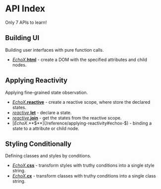 # API Index

Only 7 APIs to learn!

## Building UI

Building user interfaces with pure function calls.

- [_EchoX_.**html**](/reference/buidling-ui#echox-html) - create a DOM with the specified attributes and child nodes.

## Applying Reactivity

Applying fine-grained state observation.

- [_EchoX_.**reactive**](/reference/applying-reactivity#echox-reactive) - create a reactive scope, where store the declared states.
- [_reactive_.**let**](/reference/applying-reactivity#reactive-let) - declare a state.
- [_reactive_.**join**](/reference/applying-reactivity#reactive-join) - get the states from the reactive scope.
- [_EchoX_.**$**](/reference/applying-reactivity#echox-$) - binding a state to a attribute or child node.

## Styling Conditionally

Defining classes and styles by conditions.

- [_EchoX_.**css**](/reference/styling-conditionally#echox-css) - transform styles with truthy conditions into a single style string.
- [_EchoX_.**cx**](/reference/styling-conditionally#echox-cx) - transform classes with truthy conditions into a single class string.
